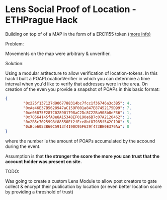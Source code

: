 # Lens Social Proof of Location -  ETHPrague Hack

Building on top of of a MAP in the form of a ERC1155 token [(more info)](https://github.com/nezz0746/lens-map)

Problem:

Movements on the map were arbitrary & unverifier.

Solution:

Using a modular artitecture to allow verification of location-tokens. In this hack I built a POAPLocationVerifier in
which you can determine a time interval when you'd like to verify that addresses were in the area. On creation of the
even you provide a snapshot of POAPs in this basic format:

```json
{
        "0x225f137127d9067788314bc7fcc1f36746a3c3B5": 4,
        "0xAe46E37B5628947aC159F001a847E87452175D99": 7,
        "0xe05875F287C028901798aC2Dc8C22Ba908b8eF36": 1,
        "0x70564145fA8e8A15348EF0190e6B7c07A2120462": 1,
        "0x2B5c7025998f88550Ef2fEce8bf87935f542C190": 5,
        "0xBce6053B60C5913f4190C95F629f473BE0E379Aa": 8
}
```

where the number is the amount of POAPs accumulated by the accound during the event. 

Assumption is that **the stronger the score the more you can trust that the account holder was present on site.**

TODO:

Was going to create a custom Lens Module to allow post creators to gate collect & encrypt their publication by location (or even better location score by providing a threshold of trust)